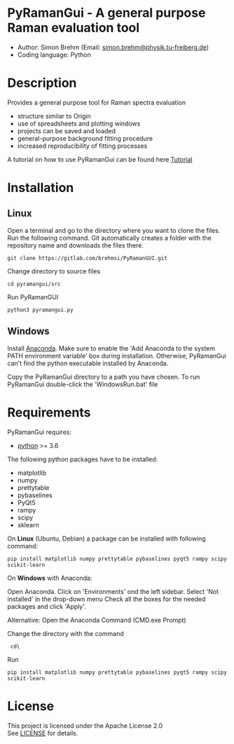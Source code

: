 # PyRamanGui - A general purpose Raman evaluation tool 
  - Author: Simon Brehm (Email: simon.brehm@physik.tu-freiberg.de) 
  - Coding language: Python 

# Description
Provides a general purpose tool for Raman spectra evaluation
  - structure similar to Origin 
  - use of spreadsheets and plotting windows
  - projects can be saved and loaded
  - general-purpose background fitting procedure
  - increased reproducibility of fitting processes 
  
A tutorial on how to use PyRamanGui can be found here [Tutorial](doc/README.md)

# Installation
## Linux
Open a terminal and go to the directory where you want to clone the files.
Run the following command. Git automatically creates a folder with the repository name and downloads the files there.
```
git clone https://gitlab.com/brehmsi/PyRamanGUI.git
```

Change directory to source files
```
cd pyramangui/src
```


Run PyRamanGUI
```
python3 pyramangui.py
```

## Windows
Install [Anaconda](https://www.anaconda.com/products/distribution). Make sure to enable the 'Add Anaconda to the system 
PATH environment variable' box during installation. Otherwise, PyRamanGui can't find the python executable installed 
by Anaconda.

Copy the PyRamanGui directory to a path you have chosen. To run PyRamanGui double-click the 'WindowsRun.bat' file

# Requirements
PyRamanGui requires:
  - [python](https://www.python.org/downloads/) >= 3.6
  
The following python packages have to be installed:
  - matplotlib
  - numpy
  - prettytable
  - pybaselines
  - PyQt5
  - rampy
  - scipy
  - sklearn

On **Linux** (Ubuntu, Debian) a package can be installed with following command:
```
pip install matplotlib numpy prettytable pybaselines pyqt5 rampy scipy scikit-learn 
```


On **Windows** with Anaconda:

Open Anaconda. Click on 'Environments' ond the left sidebar. Select 'Not installed' in the drop-down menu
Check all the boxes for the needed packages and click 'Apply'.

Alternative:
Open the Anaconda Command (CMD.exe Prompt)

Change the directory with the command
```
 cd\
```
Run
```
pip install matplotlib numpy prettytable pybaselines pyqt5 rampy scipy scikit-learn 
```

# License
This project is licensed under the Apache License 2.0   
See [LICENSE](LICENSE) for details.
